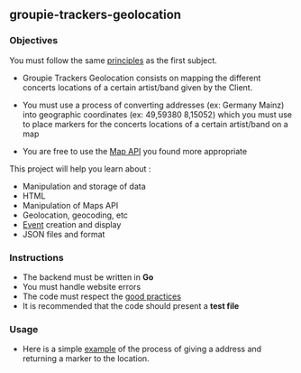 ## groupie-trackers-geolocation

### Objectives

You must follow the same [principles](https://github.com/01-edu/public/blob/master/subjects/groupie-trackers/groupie-trackers.en.md) as the first subject.

- Groupie Trackers Geolocation consists on mapping the different concerts locations of a certain artist/band given by the Client.

- You must use a process of converting addresses (ex: Germany Mainz) into geographic coordinates (ex: 49,59380 8,15052) which you must use to place markers for the concerts locations of a certain artist/band on a map

- You are free to use the [Map API](https://rapidapi.com/blog/top-map-apis/) you found more appropriate

This project will help you learn about :

- Manipulation and storage of data
- HTML
- Manipulation of Maps API
- Geolocation, geocoding, etc
- [Event](https://developer.mozilla.org/en-US/docs/Learn/JavaScript/Building_blocks/Events) creation and display
- JSON files and format

### Instructions

- The backend must be written in **Go**
- You must handle website errors
- The code must respect the [good practices](https://github.com/01-edu/public/blob/master/subjects/good-practices.en.md)
- It is recommended that the code should present a **test file**

### Usage

- Here is a simple [example](https://www.google.com/maps/place/Henderson+Island/@-24.3990887,-128.3627872,13.5z/data=!4m5!3m4!1s0x9e43f2cfaa5822c5:0x58ba891a3ed4565f!8m2!3d-24.3743846!4d-128.3270931) of the process of giving a address and returning a marker to the location.
